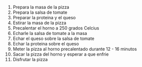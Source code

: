 1. Prepara la masa de la pizza
2. Prepara la salsa de tomate
3. Preparar la proteina y el queso
4. Estirar la masa de la pizza
5. Precalentar el horno a 250 grados Celcius
6. Echarle la salsa de tomate a la masa
7. Echar el queso sobre la salsa de tomate
8. Echar la proteina sobre el queso
9. Meter la pizza al horno precalentado durante 12 - 16 minutos
10. Sacar la pizza del horno y esperar a que enfrie
11. Disfrutar la pizza